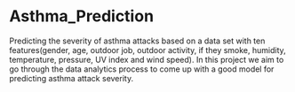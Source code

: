 # Asthma_Prediction
Predicting the severity of asthma attacks based on a data set with ten features(gender, age, outdoor job, outdoor activity, if they smoke, humidity, temperature, pressure, UV index and wind speed). In this project we aim to go through the data analytics process to come up with a good model for predicting asthma attack severity.
